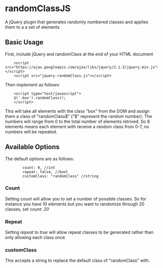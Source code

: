 # randomClassJS
A jQuery plugin that generates randomly numbered classes and applies them to a a set of elements

## Basic Usage
First, include jQuery and randomClass at the end of your HTML document
```
	<script src="https://ajax.googleapis.com/ajax/libs/jquery/2.1.3/jquery.min.js"></script>
	<script src="jquery.randomClass.js"></script>
```

Then implement as follows:
```
	<script type="text/javascript">
	$('.box').randomClass();
	</script>
```
This will take all elements with the class "box" from the DOM and assign them a class of "randomClass$" ("$" represent the random number). The numbers will range from 0 to the total number of elements retrived. So 8 elements means each element with receive a random class from 0-7, no numbers will be repeated.

## Available Options
The default options are as follows:
```
		count: 0, //int
		repeat: false, //bool
		customClass: "randomClass" //string
```

### Count
Setting *count* will allow you to set a number of possible classes. So for instance you have 10 elements but you want to randomize through 20 classes, set *count: 20*

### Repeat
Setting *repeat* to *true* will allow repeat classes to be generated rather than only allowing each class once

### customClass
This accepts a string to replace the default class of "randomClass" with.
